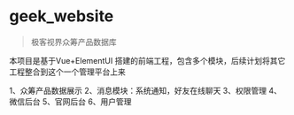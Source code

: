 # geek_website

> 极客视界众筹产品数据库

本项目是基于Vue+ElementUI 搭建的前端工程，包含多个模块，后续计划将其它工程整合到这个一个管理平台上来

  1、众筹产品数据展示
  2、消息模块：系统通知，好友在线聊天
  3、权限管理
  4、微信后台
  5、官网后台
  6、用户管理
